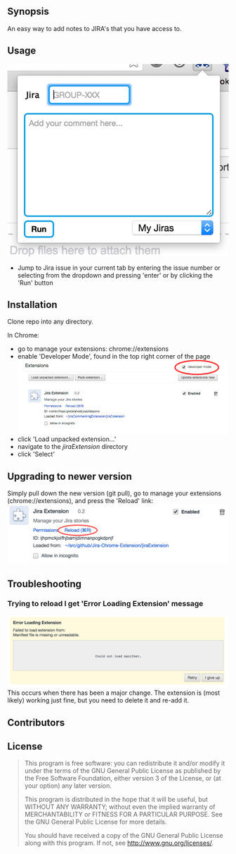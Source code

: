 ## Synopsis

An easy way to add notes to JIRA's that you have access to.

## Usage

![Popup link](docs/images/popup.png "Popup")
* Jump to Jira issue in your current tab by entering the issue number or selecting from the dropdown and pressing 'enter' or by clicking the 'Run' button

## Installation

Clone repo into any directory.

In Chrome:

* go to manage your extensions: chrome://extensions
* enable 'Developer Mode', found in the top right corner of the page
![Developer Mode link](docs/images/enable_developer_mode.png "Developer Mode")
* click 'Load unpacked extension...'
* navigate to the *jiraExtension* directory
* click 'Select'

## Upgrading to newer version

Simply pull down the new version (git pull), go to manage your extensions (chrome://extensions), and press the 'Reload' link: ![Reload link](docs/images/reload.png "Reload")


## Troubleshooting

### Trying to reload I get 'Error Loading Extension' message
![Error Loading Extension](docs/images/error_loading_ext.png "Error Loading Extension")
This occurs when there has been a major change.  The extension is (most likely) working just fine, but you need to delete it and re-add it.


## Contributors

## License

>This program is free software: you can redistribute it and/or modify
>it under the terms of the GNU General Public License as published by
>the Free Software Foundation, either version 3 of the License, or
>(at your option) any later version.
>
>This program is distributed in the hope that it will be useful,
>but WITHOUT ANY WARRANTY; without even the implied warranty of
>MERCHANTABILITY or FITNESS FOR A PARTICULAR PURPOSE.  See the
>GNU General Public License for more details.
>
>You should have received a copy of the GNU General Public License
>along with this program.  If not, see <http://www.gnu.org/licenses/>.
